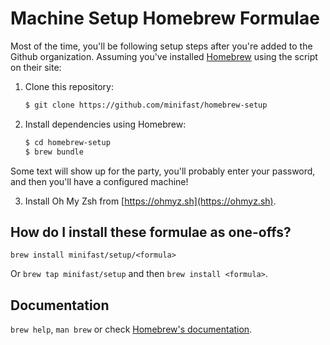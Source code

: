 # Machine Setup Homebrew Formulae

Most of the time, you'll be following setup steps after you're added to the Github organization. Assuming you've installed [Homebrew](https://brew.sh) using the script on their site:

1. Clone this repository:

    ```bash
    $ git clone https://github.com/minifast/homebrew-setup
    ```

2. Install dependencies using Homebrew:

    ```bash
    $ cd homebrew-setup
    $ brew bundle
    ```

Some text will show up for the party, you'll probably enter your password, and then you'll have a configured machine!

3. Install Oh My Zsh from [https://ohmyz.sh](https://ohmyz.sh).


## How do I install these formulae as one-offs?

`brew install minifast/setup/<formula>`

Or `brew tap minifast/setup` and then `brew install <formula>`.


## Documentation

`brew help`, `man brew` or check [Homebrew's documentation](https://docs.brew.sh).
